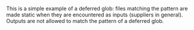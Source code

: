 This is a simple example of a deferred glob: files matching the pattern are made static when they are encountered as inputs (suppliers in general).
Outputs are not allowed to match the pattern of a deferred glob.
